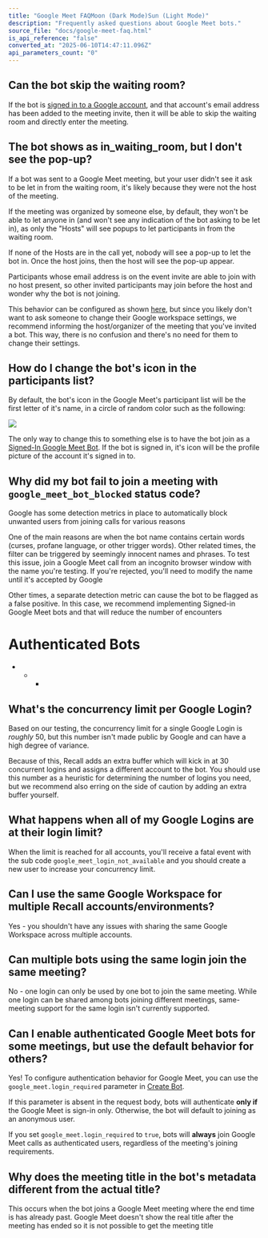 ```yaml
---
title: "Google Meet FAQMoon (Dark Mode)Sun (Light Mode)"
description: "Frequently asked questions about Google Meet bots."
source_file: "docs/google-meet-faq.html"
is_api_reference: "false"
converted_at: "2025-06-10T14:47:11.096Z"
api_parameters_count: "0"
---
```

## Can the bot skip the waiting room?

[](#can-the-bot-skip-the-waiting-room)

If the bot is [signed in to a Google account](/reference/google-meet-login-getting-started.md), and that account's email address has been added to the meeting invite, then it will be able to skip the waiting room and directly enter the meeting.

## The bot shows as in\_waiting\_room, but I don't see the pop-up?

[](#the-bot-shows-as-in_waiting_room-but-i-dont-see-the-pop-up)

If a bot was sent to a Google Meet meeting, but your user didn't see it ask to be let in from the waiting room, it's likely because they were not the host of the meeting.

If the meeting was organized by someone else, by default, they won't be able to let anyone in (and won't see any indication of the bot asking to be let in), as only the "Hosts" will see popups to let participants in from the waiting room.

If none of the Hosts are in the call yet, nobody will see a pop-up to let the bot in. Once the host joins, then the host will see the pop-up appear.

Participants whose email address is on the event invite are able to join with no host present, so other invited participants may join before the host and wonder why the bot is not joining.

This behavior can be configured as shown [here](https://support.google.com/a/answer/13722774?hl=en), but since you likely don't want to ask someone to change their Google workspace settings, we recommend informing the host/organizer of the meeting that you've invited a bot. This way, there is no confusion and there's no need for them to change their settings.

## How do I change the bot's icon in the participants list?

[](#how-do-i-change-the-bots-icon-in-the-participants-list)

By default, the bot's icon in the Google Meet's participant list will be the first letter of it's name, in a circle of random color such as the following:

![](https://files.readme.io/b6dba0a-CleanShot_2024-06-04_at_15.48.432x.png)

The only way to change this to something else is to have the bot join as a [Signed-In Google Meet Bot](/docs/google-meet-login-getting-started.md). If the bot is signed in, it's icon will be the profile picture of the account it's signed in to.



## Why did my bot fail to join a meeting with `google_meet_bot_blocked` status code?

[](#why-did-my-bot-fail-to-join-a-meeting-with-google_meet_bot_blocked-status-code)

Google has some detection metrics in place to automatically block unwanted users from joining calls for various reasons

One of the main reasons are when the bot name contains certain words (curses, profane language, or other trigger words). Other related times, the filter can be triggered by seemingly innocent names and phrases. To test this issue, join a Google Meet call from an incognito browser window with the name you're testing. If you're rejected, you'll need to modify the name until it's accepted by Google

Other times, a separate detection metric can cause the bot to be flagged as a false positive. In this case, we recommend implementing Signed-in Google Meet bots and that will reduce the number of encounters

# Authenticated Bots

[](#authenticated-bots)
- * *

## What's the concurrency limit per Google Login?

[](#whats-the-concurrency-limit-per-google-login)

Based on our testing, the concurrency limit for a single Google Login is *roughly* 50, but this number isn't made public by Google and can have a high degree of variance.

Because of this, Recall adds an extra buffer which will kick in at 30 concurrent logins and assigns a different account to the bot. You should use this number as a heuristic for determining the number of logins you need, but we recommend also erring on the side of caution by adding an extra buffer yourself.



## What happens when all of my Google Logins are at their login limit?

[](#what-happens-when-all-of-my-google-logins-are-at-their-login-limit)

When the limit is reached for all accounts, you'll receive a fatal event with the sub code `google­_meet­_login­_not­_available` and you should create a new user to increase your concurrency limit.



## Can I use the same Google Workspace for multiple Recall accounts/environments?

[](#can-i-use-the-same-google-workspace-for-multiple-recall-accountsenvironments)

Yes - you shouldn't have any issues with sharing the same Google Workspace across multiple accounts.



## Can multiple bots using the same login join the same meeting?

[](#can-multiple-bots-using-the-same-login-join-the-same-meeting)

No - one login can only be used by one bot to join the same meeting. While one login can be shared among bots joining different meetings, same-meeting support for the same login isn't currently supported.



## Can I enable authenticated Google Meet bots for some meetings, but use the default behavior for others?

[](#can-i-enable-authenticated-google-meet-bots-for-some-meetings-but-use-the-default-behavior-for-others)

Yes! To configure authentication behavior for Google Meet, you can use the `google_meet.login_required` parameter in [Create Bot](/reference/bot_create.md).

If this parameter is absent in the request body, bots will authenticate **only if** the Google Meet is sign-in only. Otherwise, the bot will default to joining as an anonymous user.

If you set `google_meet.login_required` to `true`, bots will **always** join Google Meet calls as authenticated users, regardless of the meeting's joining requirements.



## Why does the meeting title in the bot's metadata different from the actual title?

[](#why-does-the-meeting-title-in-the-bots-metadata-different-from-the-actual-title)

This occurs when the bot joins a Google Meet meeting where the end time is has already past. Google Meet doesn't show the real title after the meeting has ended so it is not possible to get the meeting title
